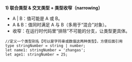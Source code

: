**1) 联合类型 & 交叉类型 + 类型收窄（narrowing）**
- A | B：值可能是 A 或 B。
- A & B：值同时满足 A 与 B（多用于“混合”对象）。
- 收窄：在运行时代码里“排除”不可能的分支，让类型更具体。
```
//定义一个类型别名【可以是字符串或数值这两种类型】，方便后面引用
type stringNumber = string | number;
let name1: stringNumber = 'zhangas';
let age1: stringNumber = 25;
```
